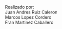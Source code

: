 Realizado por:<br>
Juan Andres Ruiz Caleron<br>
              Marcos Lopez Cordero <br>
              Fran Martinez Caballero
